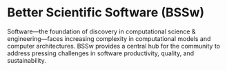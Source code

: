 # Better Scientific Software (BSSw)

Software—the foundation of discovery in computational science & engineering—faces increasing complexity in computational models and computer architectures. BSSw provides a central hub for the community to address pressing challenges in software productivity, quality, and sustainability.

<!---
Slide1 L: ../Articles/Blog/2025-09-bsswf-profile3.md
Slide1 R: ../Articles/Blog/2025-09-bsswf-profile2.md
Slide2 L: ../CuratedContent/RSEvsSERLanguage.md
Slide2 R: ../CuratedContent/IsAITheNewRubberDuckandWillItReplaceHumanCoders.md
Slide3 L: ../Events/hpcbp-094-sustainable-sw.md
Slide3 R: ../Events/2025-10-bssw-fellowship.md
Slide4 L: ../Events/2025-10-ssi-fellowship.md 
Slide4 R: ../Events/2025-11-sc25-sw-events.md
Slide5 L: ../images/Blog_2507_BSSwFellows2024.png
Slide5 R: ../Articles/Blog/2025-07-BSSwFellows2024.md
Slide6 L: ../Articles/Blog/2025-08-bsswf-profile1.md
Slide6 R: ../Articles/Blog/2025-08-BSSwFellowsOpen2025.md 
--->

<!---
Slide1 L: ../Articles/Blog/2025-10-ux3.md 
Slide1 R: ../Hero_topic_user_experience_072125.png
--->

<!---
Note: We have had up to 7 L and R panels in the carousel, even if the current carousel may be shorter.

Caution: Blank line after first comment mark (or before last comment mark) causes build failure.
LCM: Saving for use again later
Slide1 L: ../images/OG_2508_BSSwFellowships.png
Slide1 R: ../Articles/Blog/2025-08-BSSwFellowsOpen2025.md
Slide2 L: ../images/Hero_topic_user_experience_072125.png
Slide2 R: ../Articles/Blog/2025-07-ux2.md
Slide3 L: ../images/Blog_2507_BSSwFellows2024.png
Slide3 R: ../Articles/Blog/2025-07-BSSwFellows2024.md
Slide4 L: ../CuratedContent/BridgingRSEandSETenRules.md
Slide4 R: ../CuratedContent/ProducingWebinarSeries.md
Slide5 L: ../Events/2025-07-llnl-hpc-tutorials.md
Slide5 R: ../Events/ATPESC2025.md
Slide6 L: ../Events/2025-09-escience.md
Slide6 R: ../Events/2025-usrse-conf.md
<!---
[Site Overview](SiteOverview.md)

[Communities Overview](CommunitiesOverview.md)

[Intro to CSE](IntroToCse.md)

[Intro to HPC](IntroToHpc.md)

--->
